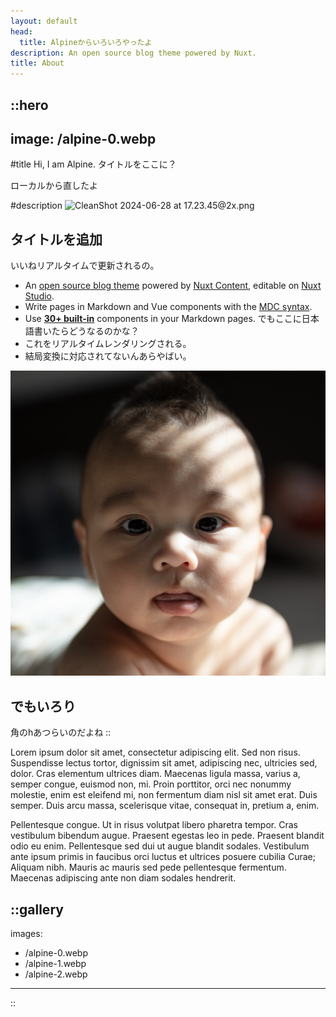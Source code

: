 ```yaml
---
layout: default
head:
  title: Alpineからいろいろやったよ
description: An open source blog theme powered by Nuxt.
title: About
---
```


::hero
---
image: /alpine-0.webp
---


#title
Hi, I am Alpine. タイトルをここに？

ローカルから直したよ

#description
![CleanShot 2024-06-28 at 17.23.45@2x.png](/ktFolder/CleanShot%202024-06-28%20at%2017.23.45%402x.png)

## タイトルを追加

いいねリアルタイムで更新されるの。

- An [open source blog theme](https://github.com/nuxt-themes/alpine) powered by [Nuxt Content](https://content.nuxtjs.org), editable on [Nuxt Studio](https://nuxt.studio).
- Write pages in Markdown and Vue components with the [MDC syntax](https://content.nuxtjs.org/guide/writing/mdc).
- Use [**30+ built-in**](https://elements.nuxt.space) components in your Markdown pages.
  でもここに日本語書いたらどうなるのかな？
- これをリアルタイムレンダリングされる。
- 結局変換に対応されてないんあらやばい。

![赤子](/ktFolder/CleanShot%202024-02-18%20at%2000.20.51%402x.png)

## でもいろり

角のhあつらいのだよね
::

Lorem ipsum dolor sit amet, consectetur adipiscing elit. Sed non risus. Suspendisse lectus tortor, dignissim sit amet, adipiscing nec, ultricies sed, dolor. Cras elementum ultrices diam. Maecenas ligula massa, varius a, semper congue, euismod non, mi. Proin porttitor, orci nec nonummy molestie, enim est eleifend mi, non fermentum diam nisl sit amet erat. Duis semper. Duis arcu massa, scelerisque vitae, consequat in, pretium a, enim.

Pellentesque congue. Ut in risus volutpat libero pharetra tempor. Cras vestibulum bibendum augue. Praesent egestas leo in pede. Praesent blandit odio eu enim. Pellentesque sed dui ut augue blandit sodales. Vestibulum ante ipsum primis in faucibus orci luctus et ultrices posuere cubilia Curae; Aliquam nibh. Mauris ac mauris sed pede pellentesque fermentum. Maecenas adipiscing ante non diam sodales hendrerit.

::gallery
---
images:
  - /alpine-0.webp
  - /alpine-1.webp
  - /alpine-2.webp
---
::
